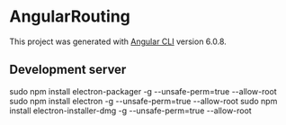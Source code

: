 # AngularRouting

This project was generated with [Angular CLI](https://github.com/angular/angular-cli) version 6.0.8.

## Development server

sudo npm install electron-packager -g --unsafe-perm=true --allow-root
sudo npm install electron -g --unsafe-perm=true --allow-root
sudo npm install electron-installer-dmg -g --unsafe-perm=true --allow-root
